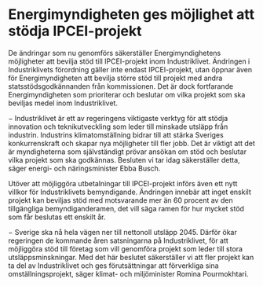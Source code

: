 # Energimyndigheten ges möjlighet att stödja IPCEI-projekt

De ändringar som nu genomförs säkerställer Energimyndighetens möjligheter att bevilja stöd till IPCEI-projekt inom Industriklivet. Ändringen i Industriklivets förordning gäller inte endast IPCEI-projekt, utan öppnar även för Energimyndigheten att bevilja större stöd till projekt med andra statsstödsgodkännanden från kommissionen. Det är dock fortfarande Energimyndigheten som prioriterar och beslutar om vilka projekt som ska beviljas medel inom Industriklivet.

− Industriklivet är ett av regeringens viktigaste verktyg för att stödja innovation och teknikutveckling som leder till minskade utsläpp från industrin. Industrins klimatomställning bidrar till att stärka Sveriges konkurrenskraft och skapar nya möjligheter till fler jobb. Det är viktigt att det är myndigheterna som självständigt prövar ansökan om stöd och beslutar vilka projekt som ska godkännas. Besluten vi tar idag säkerställer detta, säger energi- och näringsminister Ebba Busch.

Utöver att möjliggöra utbetalningar till IPCEI-projekt införs även ett nytt villkor för Industriklivets bemyndigande. Ändringen innebär att inget enskilt projekt kan beviljas stöd med motsvarande mer än 60 procent av den tillgängliga bemyndiganderamen, det vill säga ramen för hur mycket stöd som får beslutas ett enskilt år.

− Sverige ska nå hela vägen ner till nettonoll utsläpp 2045. Därför ökar regeringen de kommande åren satsningarna på Industriklivet, för att möjliggöra stöd till företag som vill genomföra projekt som leder till stora utsläppsminskningar. Med det här beslutet säkerställer vi att fler projekt kan ta del av Industriklivet och ges förutsättningar att förverkliga sina omställningsprojekt, säger klimat- och miljöminister Romina Pourmokhtari.
